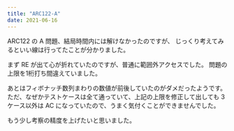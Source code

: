 ```yaml
---
title: "ARC122-A"
date: 2021-06-16
---
```


ARC122 の A 問題、結局時間内には解けなかったのですが、
じっくり考えてみるといい線は行ってたことが分かりました。

まず RE が出て心が折れていたのですが、普通に範囲外アクセスでした。
問題の上限を1桁打ち間違えていました。

あとはフィボナッチ数列まわりの数値が前後していたのがダメだったようです。
ただ、なぜかテストケースは全て通っていて、上記の上限を修正して出しても
3ケース以外は AC になっていたので、うまく気付くことができませんでした。

もう少し考察の精度を上げたいと思いました。

